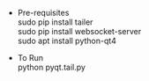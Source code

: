 * Pre-requisites\
sudo pip install tailer\
sudo pip install websocket-server\
sudo apt install python-qt4

* To Run\
python pyqt.tail.py
